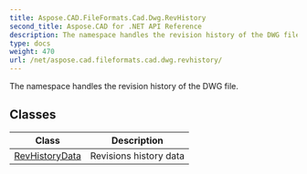 ```yaml
---
title: Aspose.CAD.FileFormats.Cad.Dwg.RevHistory
second_title: Aspose.CAD for .NET API Reference
description: The namespace handles the revision history of the DWG file
type: docs
weight: 470
url: /net/aspose.cad.fileformats.cad.dwg.revhistory/
---
```

The namespace handles the revision history of the DWG file.

## Classes

| Class | Description |
| --- | --- |
| [RevHistoryData](./revhistorydata/) | Revisions history data |


